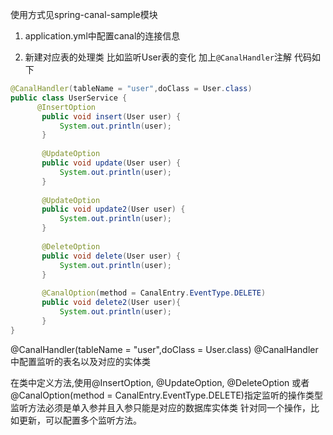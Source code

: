 使用方式见spring-canal-sample模块
1. application.yml中配置canal的连接信息

2. 新建对应表的处理类 比如监听User表的变化
   加上`@CanalHandler`注解 代码如下
```java
@CanalHandler(tableName = "user",doClass = User.class)
public class UserService {
      @InsertOption
       public void insert(User user) {
           System.out.println(user);
       }
   
       @UpdateOption
       public void update(User user) {
           System.out.println(user);
       }
   
       @UpdateOption
       public void update2(User user) {
           System.out.println(user);
       }
   
       @DeleteOption
       public void delete(User user) {
           System.out.println(user);
       }
   
       @CanalOption(method = CanalEntry.EventType.DELETE)
       public void delete2(User user){
           System.out.println(user);
       }
}
```


@CanalHandler(tableName = "user",doClass = User.class)
@CanalHandler中配置监听的表名以及对应的实体类

在类中定义方法,使用@InsertOption, @UpdateOption, @DeleteOption
或者@CanalOption(method = CanalEntry.EventType.DELETE)指定监听的操作类型
监听方法必须是单入参并且入参只能是对应的数据库实体类
针对同一个操作，比如更新，可以配置多个监听方法。

